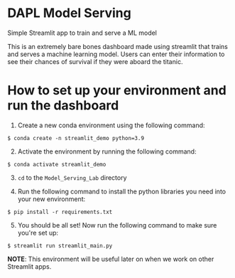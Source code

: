 # DAPL Model Serving

Simple Streamlit app to train and serve a ML model 

This is an extremely bare bones dashboard made using streamlit that trains and serves a machine learning model. Users can enter their information to see their chances of survival if they were aboard the titanic. 

# How to set up your environment and run the dashboard

1. Create a new conda environment using the following command: 

`$ conda create -n streamlit_demo python=3.9`

2. Activate the environment by running the following command:

`$ conda activate streamlit_demo`

3. `cd` to the `Model_Serving_Lab` directory 

4. Run the following command to install the python libraries you need into your new environment: 

`$ pip install -r requirements.txt`

5. You should be all set! Now run the following command to make sure you're set up: 

`$ streamlit run streamlit_main.py`

**NOTE**: This environment will be useful later on when we work on other Streamlit apps. 
